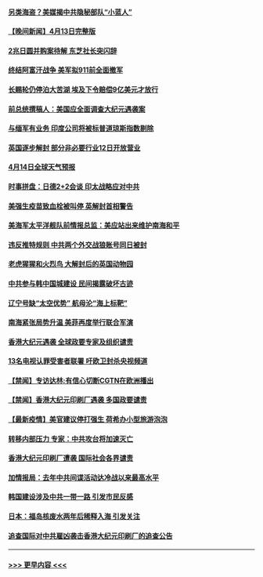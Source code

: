 #### [另类海盗？美媒揭中共隐秘部队“小蓝人”](../pages/prog202/a103095637.md?t=04141252) 
#### [【晚间新闻】4月13日完整版](../pages/prog202/a103095664.md?t=04141252) 
#### [2兆日圆并购案待解 东芝社长突闪辞](../pages/prog202/a103095658.md?t=04141252) 
#### [终结阿富汗战争 美军拟911前全面撤军](../pages/prog202/a103095629.md?t=04141252) 
#### [长赐轮仍停泊大苦湖 埃及下令赔偿9亿美元才放行](../pages/prog202/a103095620.md?t=04141252) 
#### [前总统撰稿人：美国应全面调查大纪元遇袭案](../pages/prog202/a103095616.md?t=04141252) 
#### [与缅军有业务 印度公司将被标普道琼斯指数剔除](../pages/prog202/a103095170.md?t=04141252) 
#### [英国逐步解封 部分非必要行业12日开放营业](../pages/prog202/a103095466.md?t=04141252) 
#### [4月14日全球天气预报](../pages/prog202/a103095504.md?t=04141252) 
#### [时事拼盘：日德2+2会谈 印太战略应对中共](../pages/prog202/a103095501.md?t=04141252) 
#### [美强生疫苗致血栓被叫停 英解封首相警告](../pages/prog202/a103095510.md?t=04141252) 
#### [美海军太平洋舰队前情报总监：美应站出来维护南海和平](../pages/prog202/a103095484.md?t=04141252) 
#### [违反推特规则 中共两个外交战狼账号同日被封](../pages/prog202/a103095427.md?t=04141252) 
#### [老虎猩猩和火烈鸟 大解封后的英国动物园](../pages/prog202/a103095452.md?t=04141252) 
#### [中共参与韩中国城建设 民间揭露破坏古迹](../pages/prog202/a103095415.md?t=04141252) 
#### [辽宁号缺“太空优势” 航母沦“海上标靶”](../pages/prog202/a103094604.md?t=04141252) 
#### [南海紧张局势升温 美菲再度举行联合军演](../pages/prog202/a103094707.md?t=04141252) 
#### [香港大纪元遇袭 全球政要专家及组织谴责](../pages/prog202/a103095382.md?t=04141252) 
#### [13名电视认罪受害者联署 吁欧卫封杀央视频道](../pages/prog202/a103095254.md?t=04141252) 
#### [【禁闻】专访达林:有信心切断CGTN在欧洲播出](../pages/prog202/a103095320.md?t=04141252) 
#### [【禁闻】香港大纪元印刷厂遇袭 多国政要谴责](../pages/prog202/a103095300.md?t=04141252) 
#### [【最新疫情】美官建议停打强生 荷希办小型旅游泡泡](../pages/prog202/a103095293.md?t=04141252) 
#### [转移内部压力 专家：中共攻台将加速灭亡](../pages/prog202/a103095287.md?t=04141252) 
#### [香港大纪元印刷厂遭袭 国际社会各界谴责](../pages/prog202/a103095274.md?t=04141252) 
#### [加情报局：去年中共间谍活动达冷战以来最高水平](../pages/prog202/a103095175.md?t=04141252) 
#### [韩国建设涉及中共一带一路 引发市民反感](../pages/prog202/a103095226.md?t=04141252) 
#### [日本：福岛核废水两年后稀释入海 引发关注](../pages/prog202/a103095240.md?t=04141252) 
#### [追查国际对中共雇凶袭击香港大纪元印刷厂的追查公告](../pages/prog202/a103095177.md?t=04141252) 

----
#### [ >>> 更早内容 <<< ](../indexes/prog202-earlier.md)

